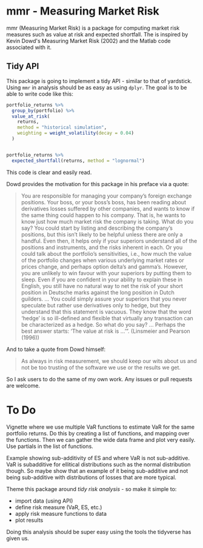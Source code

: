 # mmr - Measuring Market Risk

mmr (Measuring Market Risk) is a package for computing market risk measures such as value at risk and expected shortfall. The is inspired by Kevin Dowd's Measuring Market Risk (2002) and the Matlab code associated with it.

## Tidy API 

This package is going to implement a tidy API - similar to that of yardstick. Using `mmr` in analysis should be as easy as using `dplyr`. The goal is to be able to write code like this: 

```r
portfolio_returns %>% 
  group_by(portfolio) %>% 
  value_at_risk(
    returns, 
    method = "historical simulation",
    weighting = weight_volatility(decay = 0.04)
  ) 


portfolio_returns %>% 
  expected_shortfall(returns, method = "lognormal")
```

This code is clear and easily read.    

Dowd provides the motivation for this package in his preface via a quote:

> You are responsible for managing your company’s foreign exchange positions. Your boss, or your boss’s boss, has been reading about derivatives losses suffered by other companies, and wants to know if the same thing could happen to his company. That is, he wants to know just how much market risk the company is taking. What do you say? You could start by listing and describing the company’s positions, but this isn’t likely to be helpful unless there are only a handful. Even then, it helps only if your superiors understand all of the positions and instruments, and the risks inherent in each. Or you could talk about the portfolio’s sensitivities, i.e., how much the value of the portfolio changes when various underlying market rates or prices change, and perhaps option delta’s and gamma’s. However, you are unlikely to win favour with your superiors by putting them to sleep. Even if you are confident in your ability to explain these in English, you still have no natural way to net the risk of your short position in Deutsche marks against the long position in Dutch guilders. ... You could simply assure your superiors that you never speculate but rather use derivatives only to hedge, but they understand that this statement is vacuous. They know that the word ‘hedge’ is so ill-defined and flexible that virtually any transaction can be characterized as a hedge. So what do you say? ... Perhaps the best answer starts: ‘The value at risk is ...’”. (Linsmeier and Pearson (1996))

And to take a quote from Dowd himself:

> As always in risk measurement, we should keep our wits about us and not be too trusting of the software we use or the results we get.

So I ask users to do the same of my own work. Any issues or pull requests are welcome. 

# To Do

Vignette where we use multiple VaR functions to estimate VaR for the same portfolio returns. Do this by creating a list of functions, and mapping over the functions. Then we can gather the wide data frame and plot very easily. Use partials in the list of functions. 

Example showing sub-additivity of ES and where VaR is not sub-additive. VaR is subadditive for ellitical distributions such as the normal distribution though. So maybe show that an example of it being sub-additive and not being sub-additive with distributions of losses that are more typical.

Theme this package around *tidy risk analysis* - so make it simple to:

  * import data (using API)
  * define risk measure (VaR, ES, etc.)
  * apply risk measure functions to data
  * plot results 

Doing this analysis should be super easy using the tools the tidyverse has given us.


